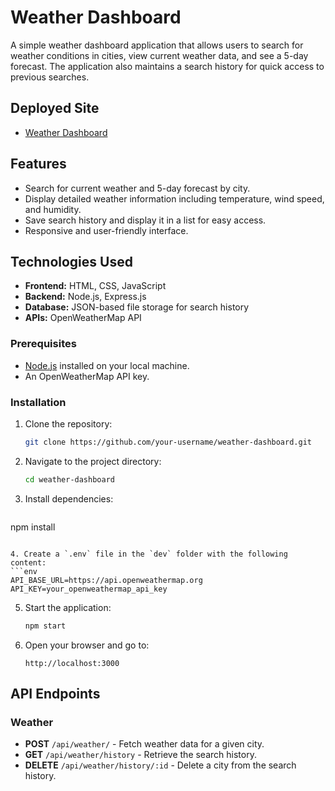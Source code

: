 # Weather Dashboard

A simple weather dashboard application that allows users to search for weather conditions in cities, view current weather data, and see a 5-day forecast. The application also maintains a search history for quick access to previous searches.

## Deployed Site
- [Weather Dashboard](https://weather-dashboard-kjdi.onrender.com)

## Features

- Search for current weather and 5-day forecast by city.
- Display detailed weather information including temperature, wind speed, and humidity.
- Save search history and display it in a list for easy access.
- Responsive and user-friendly interface.

## Technologies Used

- **Frontend:** HTML, CSS, JavaScript
- **Backend:** Node.js, Express.js
- **Database:** JSON-based file storage for search history
- **APIs:** OpenWeatherMap API

### Prerequisites

- [Node.js](https://nodejs.org/) installed on your local machine.
- An OpenWeatherMap API key.

### Installation

1. Clone the repository:
   ```bash
   git clone https://github.com/your-username/weather-dashboard.git
   ```
2. Navigate to the project directory:
   ```bash
   cd weather-dashboard
   ```
3. Install dependencies:
   ```bash
  npm install
   ```

4. Create a `.env` file in the `dev` folder with the following content:
   ```env
   API_BASE_URL=https://api.openweathermap.org
   API_KEY=your_openweathermap_api_key
   ```

5. Start the application:
   ```bash
   npm start
   ```

6. Open your browser and go to:
   ```
   http://localhost:3000
   ```

## API Endpoints

### Weather
- **POST** `/api/weather/` - Fetch weather data for a given city.
- **GET** `/api/weather/history` - Retrieve the search history.
- **DELETE** `/api/weather/history/:id` - Delete a city from the search history.
